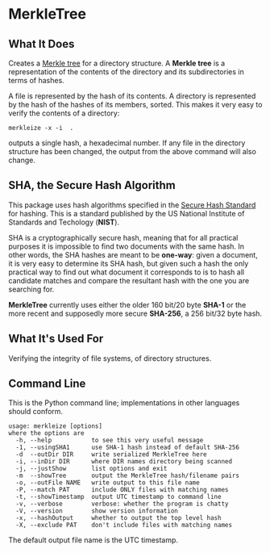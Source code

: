 # MerkleTree


## What It Does

Creates a
[Merkle tree](https://en.wikipedia.org/wiki/Merkle_tree)
for a
directory structure.  A **Merkle tree** is a representation of the contents
of the directory and its subdirectories in terms of hashes.

A file is represented by the hash of its
contents.  A directory is represented by the hash of the hashes
of its members, sorted.  This makes it very easy to verify the
contents of a directory:

	merkleize -x -i  .

outputs a single hash, a hexadecimal number.  If any file in the
directory structure has been changed, the output from the above
command will also change.

## SHA, the Secure Hash Algorithm

This package uses hash algorithms specified in the
[Secure Hash Standard](http://nvfpubs.nist.gov/nistpubs/FIPS/NIST.FIPS.180-4.pdf)
for hashing.  This is a standard published by the US National Institute of
Standards and Techology (**NIST**).

SHA is a cryptographically secure hash, meaning that for all
practical purposes it is impossible to find two documents with the same hash.
In other words, the SHA hashes are meant to be **one-way**: given a document,
it is very easy to determine its SHA hash, but given such a hash the only
practical way to find out what document it corresponds to is to hash all
candidate matches and compare the resultant hash with the one you are searching
for.

**MerkleTree** currently uses either the older 160 bit/20 byte **SHA-1**
or the more recent and supposedly more secure **SHA-256**, a 256 bit/32 byte
hash.

## What It's Used For

Verifying the integrity of file systems, of directory structures.

## Command Line

This is the Python command line; implementations in other languages
should conform.

	usage: merkleize [options]
	where the options are
	  -h, --help           to see this very useful message
	  -1, --usingSHA1      use SHA-1 hash instead of default SHA-256
	  -d  --outDir DIR     write serialized MerkleTree here
	  -i, --inDir DIR      where DIR names directory being scanned
	  -j, --justShow       list options and exit
	  -m  --showTree       output the MerkleTree hash/filename pairs
	  -o, --outFile NAME   write output to this file name
	  -P, --match PAT      include ONLY files with matching names
	  -t, --showTimestamp  output UTC timestamp to command line
	  -v, --verbose        verbose: whether the program is chatty
	  -V, --version        show version information
	  -x, --hashOutput     whether to output the top level hash
	  -X, --exclude PAT    don't include files with matching names
	
The default output file name is the UTC timestamp.


